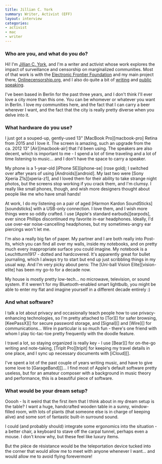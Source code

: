 ```yaml
---
title: Jillian C. York
summary: Writer, Activist (EFF)
layout: interview
categories:
- activist
- mac
- writer
---
```


### Who are you, and what do you do?

Hi! I'm [Jillian C. York](https://jilliancyork.com/ "Jillian's website."), and I'm a writer and activist whose work explores the impact of surveillance and censorship on marginalized communities. Most of that work is with the [Electronic Frontier Foundation](https://eff.org/ "A non-profit defending people's online freedoms of speech.") and my main project there, [Onlinecensorship.org](https://onlinecensorship.org/ "A service for helping people dealing with censorship."), and I also do quite a bit of [writing](https://jilliancyork.com/byline/ "Jillian's writing.") and [public speaking](https://jilliancyork.com/talks/ "Jillian's talks.").

I've been based in Berlin for the past three years, and I don't think I'll ever love a city more than this one. You can be whomever or whatever you want in Berlin. I love my communities here, and the fact that I can carry a beer wherever I want, and the fact that the city is really pretty diverse when you delve into it.

### What hardware do you use?

I just got a souped-up, gently-used 13" [MacBook Pro][macbook-pro] Retina from 2015 and I love it. The screen is amazing, such an upgrade from the ca. 2012 13" [Air][macbook-air] that I'd been using. The speakers are also decent, which is important to me - I spend a lot of time traveling and a lot of time listening to music... and I don't have the space to carry a speaker.

My phone is a 1-year-old [iPhone SE][iphone-se] (rose gold); I switched over after years of using [Androids][android]. My last two were [Sony Xperia Z1s][xperia-z1], and I loved them for their ability to take strange night photos, but the screens stop working if you crack them, and I'm clumsy. I really like small phones, though, and wish more designers thought about people like me who have small hands! 

At work, I do my listening on a pair of aged [Harmon Kardon SoundSticks][soundsticks] with a USB-only connection. I love them, and I wish more things were so oddly crafted. I use [Apple's standard earbuds][earpods], ever since Phillips discontinued my favorite in-ear headphones. Ideally, I'd use over-ear noise-cancelling headphones, but my sometimes-angry ear piercings won't let me.

I'm also a really big fan of paper. My partner and I are both really into Post-Its, which you can find all over my walls, inside my notebooks, and on pretty much every inappropriate surface you could imagine. My notebook is a Leuchtturm1917 - dotted and hardcovered. It's apparently great for bullet journaling, which I always try to start but end up just scribbling things in my usual way. And I'm very picky about pens: The [Uni-ball Vision Elite][vision-elite] has been my go-to for a decade now.

My house is mostly pretty low-tech... no microwave, television, or sound system. If it weren't for my Bluetooth-enabled smart lightbulb, you might be able to enter my flat and imagine yourself in a different decade entirely :)

### And what software?

I talk a lot about privacy and occasionally teach people how to use privacy-enhancing technologies, so I'm pretty attached to [Tor][] for safer browsing, [KeePassX][] for secure password storage, and [Signal][] and [Wire][] for communications... Wire in particular is so much fun - there's one friend with whom I play tic-tac-toe pretty frequently with the doodle feature.

I travel a lot, so staying organized is really key - I use [Bear][] for on-the-go writing and note-taking, [TripIt Pro][tripit] for keeping my travel details in one place, and I sync up necessary documents with [iCloud][].

I've spent a lot of the past couple of years writing music, and have to give some love to [GarageBand][]... I find most of Apple's default software pretty useless, but for an amateur composer with a background in music theory and performance, this is a beautiful piece of software.

### What would be your dream setup?

Ooooh - Is it weird that the first item that I think about in my dream setup is the table? I want a huge, handcrafted wooden table in a sunny, window-filled room, with lots of plants (that someone else is in charge of keeping alive) and some sort of fantastic built-in surround sound.

I could (and probably should) integrate some ergonomics into the situation - a better chair, a keyboard to stave off the carpal tunnel, perhaps even a mouse. I don't know why, but these feel like luxury items.

But the pièce de résistance would be the teleportation device tucked into the corner that would allow me to meet with anyone whenever I want... and would allow me to avoid flying forevermore!